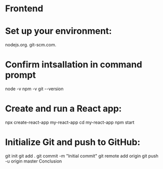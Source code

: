 # Frontend
# Set up your environment:
nodejs.org.
git-scm.com.

# Confirm intsallation in command prompt 
node -v
npm -v
git --version 

# Create and run a React app:
npx create-react-app my-react-app
cd my-react-app
npm start

# Initialize Git and push to GitHub:
git init
git add .
git commit -m "Initial commit"
git remote add origin <your-repo-URL>
git push -u origin master
Conclusion
